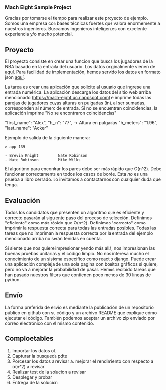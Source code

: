 ### Mach Eight Sample Project

Gracias por tomarse el tiempo para realizar este proyecto de ejemplo. Somos una 
empresa con bases técnicas fuertes que valora enormemente a nuestros ingenieros.
Buscamos ingenieros inteligentes con excelente experiencia y/o mucho potencial.


## Proyecto

El proyecto consiste en crear una funcion que busca los jugadores de la NBA
basado en la entrada del usuario. Los datos originalmente vienen de
[aquí](https://www.openintro.org/data/index.php?data=nba_heights). Para facilidad
de implementación, hemos servido los datos en formato json [aquí](https://mach-eight.uc.r.appspot.com/).

La tarea es crear una aplicación que solicite al usuario que ingrese una entrada
numérica. La aplicación descarga los datos del sitio web arriba mencionado
(https://mach-eight.uc.r.appspot.com) e imprime todas las parejas de jugadores
cuyas alturas en pulgadas (in), al ser sumadas, corresponden al número de entrada.
Si no se encuentran coincidencias, la aplicación imprime "No se encontraron coincidencias"

"first_name": "Alex",
"h_in": "77",    -> Altura en pulgadas
"h_meters": "1.96",
"last_name": "Acker"

Ejemplo de salida de la siguiente manera:
```
> app 139

- Brevin Knight         Nate Robinson
- Nate Robinson         Mike Wilks
```

El algoritmo para encontrar los pares debe ser más rápido que O(n^2). Debe
funcionar correctamente en todos los casos de borde. Esta _no_ es una prueba a
libro cerrado. Lo invitamos a contactarnos con cualquier duda que tenga.


## Evaluación

Todos los candidatos que presenten un algoritmo que es eficiente y correcto
pasarán al siguiente paso del proceso de selección. Definimos "eficiente" como
más rápido que O(n^2). Definimos "correcto" como imprimir la respuesta correcta
para todas las entradas posibles. Todas las tareas que no impriman la respuesta
correcta por la entrada del ejemplo mencionado arriba no serán tenidas en cuenta.

Si siente que nos quiere impresionar yendo más allá, nos impresionan las
buenas pruebas unitarias y el código limpio. No nos interesa mucho el conocimiento de un
sistema específico como react o django. Puede crear una aplicación compleja de
una sola pagina con bonitos gráficos si quiere, pero no va a mejorar la
probabilidad de pasar. Hemos recibido tareas que han pasado nuestros filtors que
contienen poco menos de 30 líneas de python.

## Envío

La forma preferida de envío es mediante la publicación de un repositorio
público en github con su código y un archivo README que explique cómo ejecutar
el código. También podemos aceptar un archivo zip enviado por correo electrónico
con el mismo contenido. 


## Comploetables

1. Importar los datos   ok
2. Capturar la busqueda   pdte
2. Porcesar los datos  a revisar
    a. mejorar el rendimiento con respecto a o(n^2) a revisar
3. Realizar test de la solucion   a revisar
4. Desplegar y probar
5. Entrega de la solucion